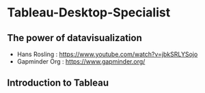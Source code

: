 # Tableau-Desktop-Specialist



## The power of datavisualization 

* Hans Rosling : https://www.youtube.com/watch?v=jbkSRLYSojo
* Gapminder Org : https://www.gapminder.org/

## Introduction to Tableau
